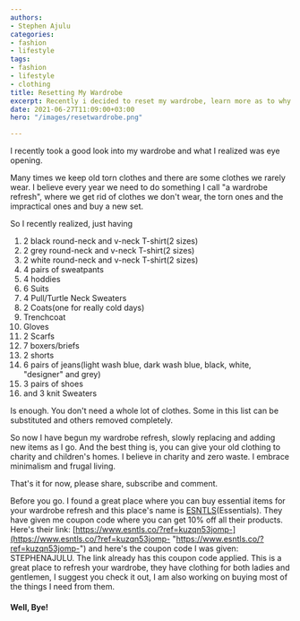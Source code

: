 ```yaml
---
authors:
- Stephen Ajulu
categories:
- fashion
- lifestyle
tags:
- fashion
- lifestyle
- clothing
title: Resetting My Wardrobe
excerpt: Recently i decided to reset my wardrobe, learn more as to why.
date: 2021-06-27T11:09:00+03:00
hero: "/images/resetwardrobe.png"

---
```

I recently took a good look into my wardrobe and what I realized was eye opening.

Many times we keep old torn clothes and there are some clothes we rarely wear. I believe every year we need to do something I call "a wardrobe refresh", where we get rid of clothes we don't wear, the torn ones and the impractical ones and buy a new set.

So I recently realized, just having 

 1. 2 black round-neck and v-neck T-shirt(2 sizes)
 2. 2 grey round-neck and v-neck T-shirt(2 sizes)
 3. 2 white round-neck and v-neck T-shirt(2 sizes)
 4. 4 pairs of sweatpants
 5. 4 hoddies
 6. 6 Suits
 7. 4 Pull/Turtle Neck Sweaters
 8. 2 Coats(one for really cold days)
 9. Trenchcoat
10. Gloves
11. 2 Scarfs
12. 7 boxers/briefs
13. 2 shorts
14. 6 pairs of jeans(light wash blue, dark wash blue, black, white, "designer" and grey)
15. 3 pairs of shoes
16. and 3 knit Sweaters

Is enough. You don't need a whole lot of clothes. Some in this list can be substituted and others removed completely.

So now I have begun my wardrobe refresh, slowly replacing and adding new items as I go. And the best thing is, you can give your old clothing to charity and children's homes. I believe in charity and zero waste. I embrace minimalism and frugal living. 

That's it for now, please share, subscribe and comment.

Before you go. I found a great place where you can buy essential items for your wardrobe refresh and this place's name is [ESNTLS](https://www.esntls.co/?ref=kuzqn53jomp-)(Essentials). They have given me coupon code where you can get 10% off all their products. Here's their link: [https://www.esntls.co/?ref=kuzqn53jomp-](https://www.esntls.co/?ref=kuzqn53jomp- "https://www.esntls.co/?ref=kuzqn53jomp-") and here's the coupon code I was given: STEPHENAJULU. The link already has this coupon code applied. This is a great place to refresh your wardrobe, they have clothing for both ladies and gentlemen, I suggest you check it out, I am also working on buying most of the things I need from them. 

#### Well, Bye!
